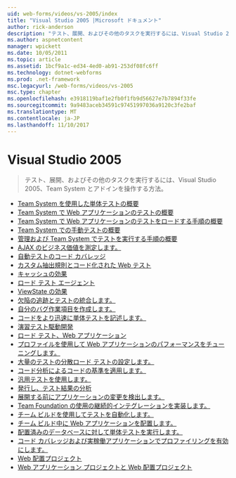 ```yaml
---
uid: web-forms/videos/vs-2005/index
title: "Visual Studio 2005 |Microsoft ドキュメント"
author: rick-anderson
description: "テスト、展開、およびその他のタスクを実行するには、Visual Studio 2005、Team System とアドインを操作する方法。"
ms.author: aspnetcontent
manager: wpickett
ms.date: 10/05/2011
ms.topic: article
ms.assetid: 1bcf9a1c-ed34-4ed0-ab91-253df08fc6ff
ms.technology: dotnet-webforms
ms.prod: .net-framework
msc.legacyurl: /web-forms/videos/vs-2005
msc.type: chapter
ms.openlocfilehash: e3918119baf1e2fb0f1fb9d56627e7b7894f33fe
ms.sourcegitcommit: 9a9483aceb34591c97451997036a9120c3fe2baf
ms.translationtype: MT
ms.contentlocale: ja-JP
ms.lasthandoff: 11/10/2017
---
```

<a name="visual-studio-2005"></a>Visual Studio 2005
====================
> テスト、展開、およびその他のタスクを実行するには、Visual Studio 2005、Team System とアドインを操作する方法。


- [Team System を使用した単体テストの概要](introduction-to-unit-testing-with-team-system.md)
- [Team System で Web アプリケーションのテストの概要](introduction-to-testing-web-applications-with-team-system.md)
- [Team System で Web アプリケーションのテストをロードする手順の概要](introduction-to-load-testing-web-applications-with-team-system.md)
- [Team System での手動テストの概要](introduction-to-manual-testing-with-team-system.md)
- [管理および Team System でテストを実行する手順の概要](introduction-to-managing-and-running-tests-with-team-system.md)
- [AJAX のビジネス価値を測定します。](measuring-the-business-value-of-ajax.md)
- [自動テストのコード カバレッジ](code-coverage-of-automated-tests.md)
- [カスタム抽出規則とコード化された Web テスト](custom-extraction-rules-and-coded-web-tests.md)
- [キャッシュの効果](the-effects-of-caching.md)
- [ロード テスト エージェント](using-the-load-test-agent.md)
- [ViewState の効果](the-effects-of-viewstate.md)
- [欠陥の追跡とテストの統合します。](how-do-i-integrate-defect-tracking-with-testing.md)
- [自分のバグ作業項目を作成します。](how-do-i-create-my-own-bug-work-item.md)
- [コードをより迅速に単体テストを記述します。](how-do-i-write-code-more-quickly-with-unit-tests.md)
- [演習テスト駆動開発](how-do-i-practice-test-driven-development.md)
- [ロード テスト、Web アプリケーション](how-do-i-load-test-a-web-application.md)
- [プロファイルを使用して Web アプリケーションのパフォーマンスをチューニングします。](how-do-i-tune-web-application-performance-with-profiling.md)
- [大量のテストの分散ロード テストの設定します。](how-do-i-set-up-distributed-load-testing-for-high-volume-tests.md)
- [コード分析によるコードの基準を適用します。](how-do-i-enforce-coding-standards-with-code-analysis.md)
- [汎用テストを使用します。](how-do-i-use-generic-tests.md)
- [発行し、テスト結果の分析](how-do-i-publish-and-analyze-test-results.md)
- [展開する前にアプリケーションの変更を検出します。](how-do-i-discover-application-changes-prior-to-deployment.md)
- [Team Foundation の使用の継続的インテグレーションを実装します。](how-do-i-implement-continuous-integration-with-team-foundation.md)
- [チーム ビルドを使用してテストを自動化します。](how-do-i-automate-testing-using-team-build.md)
- [チーム ビルド中に Web アプリケーションを配置します。](how-do-i-deploy-a-web-application-during-a-team-build.md)
- [配置済みのデータベースに対して単体テストを実行します。](how-do-i-run-unit-tests-against-a-deployed-database.md)
- [コード カバレッジおよび実稼働アプリケーションでプロファイリングを有効にします。](how-do-i-enable-code-coverage-and-profiling-in-production-applications.md)
- [Web 配置プロジェクト](web-deployment-projects.md)
- [Web アプリケーション プロジェクトと Web 配置プロジェクト](web-application-projects-web-deployment-projects.md)
